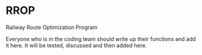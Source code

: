 # RROP
Railway Route Optimization Program


Everyone who is in the coding team should write up their functions and add it here. It will be tested, discussed and then added here.

